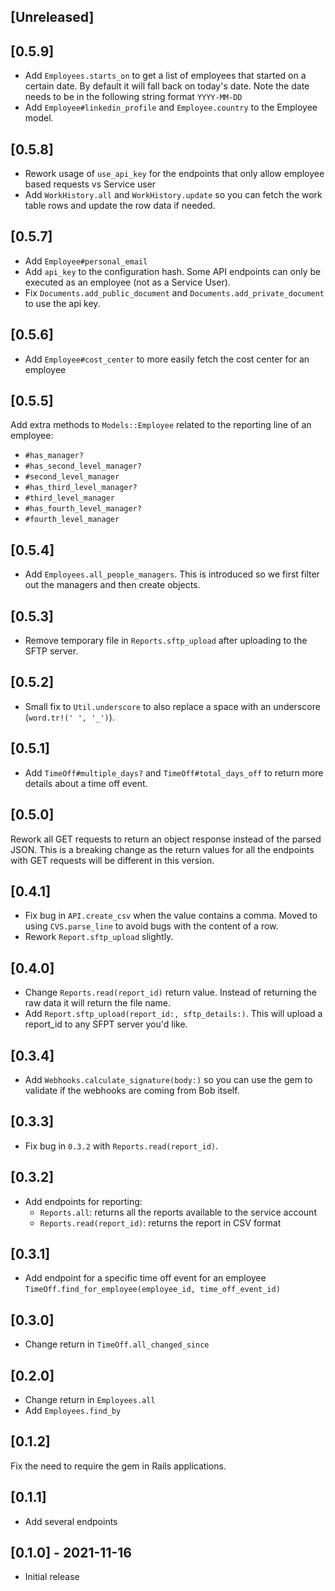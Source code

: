 ## [Unreleased]

## [0.5.9]
- Add `Employees.starts_on` to get a list of employees that started on a certain date. By default it will fall back on today's date. Note the date needs to be in the following string format `YYYY-MM-DD`
- Add `Employee#linkedin_profile` and `Employee.country` to the Employee model.

## [0.5.8]
- Rework usage of `use_api_key` for the endpoints that only allow employee based requests vs Service user
- Add `WorkHistory.all` and `WorkHistory.update` so you can fetch the work table rows and update the row data if needed.

## [0.5.7]

- Add `Employee#personal_email` 
- Add `api_key` to the configuration hash. Some API endpoints can only be executed as an employee (not as a Service User).
- Fix `Documents.add_public_document` and `Documents.add_private_document` to use the api key.

## [0.5.6]

- Add `Employee#cost_center` to more easily fetch the cost center for an employee

## [0.5.5]

Add extra methods to `Models::Employee` related to the reporting line of an employee:
- `#has_manager?`
- `#has_second_level_manager?`
- `#second_level_manager`
- `#has_third_level_manager?`
- `#third_level_manager`
- `#has_fourth_level_manager?`
- `#fourth_level_manager`

## [0.5.4]

- Add `Employees.all_people_managers`. This is introduced so we first filter out the managers and then create objects.

## [0.5.3]

- Remove temporary file in `Reports.sftp_upload` after uploading to the SFTP server.

## [0.5.2]

- Small fix to `Util.underscore` to also replace a space with an underscore (`word.tr!(' ', '_')`).

## [0.5.1]

- Add `TimeOff#multiple_days?` and `TimeOff#total_days_off` to return more details about a time off event.

## [0.5.0]
Rework all GET requests to return an object response instead of the parsed JSON. This is a breaking change as the return
values for all the endpoints with GET requests will be different in this version.

## [0.4.1]

- Fix bug in `API.create_csv` when the value contains a comma. Moved to using `CVS.parse_line` to avoid bugs with the content of a row.
- Rework `Report.sftp_upload` slightly. 

## [0.4.0]

- Change `Reports.read(report_id)` return value. Instead of returning the raw data it will return the file name.
- Add `Report.sftp_upload(report_id:, sftp_details:)`. This will upload a report_id to any SFPT server you'd like.

## [0.3.4]
- Add `Webhooks.calculate_signature(body:)` so you can use the gem to validate if the webhooks are coming from Bob itself.

## [0.3.3]
- Fix bug in `0.3.2` with `Reports.read(report_id)`. 

## [0.3.2]

- Add endpoints for reporting: 
  - `Reports.all`: returns all the reports available to the service account
  - `Reports.read(report_id)`: returns the report in CSV format

## [0.3.1]

- Add endpoint for a specific time off event for an employee `TimeOff.find_for_employee(employee_id, time_off_event_id)`

## [0.3.0]

- Change return in `TimeOff.all_changed_since`

## [0.2.0]

- Change return in `Employees.all`
- Add `Employees.find_by`

## [0.1.2]
Fix the need to require the gem in Rails applications.

## [0.1.1]
- Add several endpoints

## [0.1.0] - 2021-11-16

- Initial release
